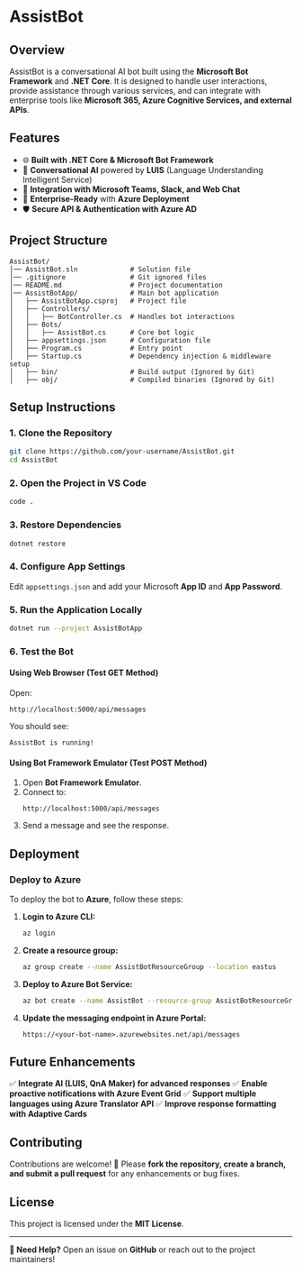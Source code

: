 # AssistBot

## Overview
AssistBot is a conversational AI bot built using the **Microsoft Bot Framework** and **.NET Core**. It is designed to handle user interactions, provide assistance through various services, and can integrate with enterprise tools like **Microsoft 365, Azure Cognitive Services, and external APIs**.

## Features
- 🌐 **Built with .NET Core & Microsoft Bot Framework**
- 🤖 **Conversational AI** powered by **LUIS** (Language Understanding Intelligent Service)
- 🔗 **Integration with Microsoft Teams, Slack, and Web Chat**
- 🏢 **Enterprise-Ready** with **Azure Deployment**
- 🛡️ **Secure API & Authentication with Azure AD**

## Project Structure
```
AssistBot/
│── AssistBot.sln             # Solution file
│── .gitignore                # Git ignored files
│── README.md                 # Project documentation
│── AssistBotApp/             # Main bot application
│   ├── AssistBotApp.csproj   # Project file
│   ├── Controllers/
│   │   ├── BotController.cs  # Handles bot interactions
│   ├── Bots/
│   │   ├── AssistBot.cs      # Core bot logic
│   ├── appsettings.json      # Configuration file
│   ├── Program.cs            # Entry point
│   ├── Startup.cs            # Dependency injection & middleware setup
│   ├── bin/                  # Build output (Ignored by Git)
│   ├── obj/                  # Compiled binaries (Ignored by Git)
```

## Setup Instructions
### **1. Clone the Repository**
```bash
git clone https://github.com/your-username/AssistBot.git
cd AssistBot
```

### **2. Open the Project in VS Code**
```bash
code .
```

### **3. Restore Dependencies**
```bash
dotnet restore
```

### **4. Configure App Settings**
Edit `appsettings.json` and add your Microsoft **App ID** and **App Password**.

### **5. Run the Application Locally**
```bash
dotnet run --project AssistBotApp
```

### **6. Test the Bot**
#### **Using Web Browser (Test GET Method)**
Open:
```
http://localhost:5000/api/messages
```
You should see:
```
AssistBot is running!
```

#### **Using Bot Framework Emulator (Test POST Method)**
1. Open **Bot Framework Emulator**.
2. Connect to:
   ```
   http://localhost:5000/api/messages
   ```
3. Send a message and see the response.

## Deployment
### **Deploy to Azure**
To deploy the bot to **Azure**, follow these steps:

1. **Login to Azure CLI:**
   ```bash
   az login
   ```
2. **Create a resource group:**
   ```bash
   az group create --name AssistBotResourceGroup --location eastus
   ```
3. **Deploy to Azure Bot Service:**
   ```bash
   az bot create --name AssistBot --resource-group AssistBotResourceGroup --kind webapp --sku F0 --location eastus --appid <APP_ID> --password <APP_PASSWORD>
   ```
4. **Update the messaging endpoint in Azure Portal:**
   ```
   https://<your-bot-name>.azurewebsites.net/api/messages
   ```

## Future Enhancements
✅ **Integrate AI (LUIS, QnA Maker) for advanced responses**
✅ **Enable proactive notifications with Azure Event Grid**
✅ **Support multiple languages using Azure Translator API**
✅ **Improve response formatting with Adaptive Cards**

## Contributing
Contributions are welcome! 🚀 Please **fork the repository, create a branch, and submit a pull request** for any enhancements or bug fixes.

## License
This project is licensed under the **MIT License**.

---
**🚀 Need Help?** Open an issue on **GitHub** or reach out to the project maintainers!
